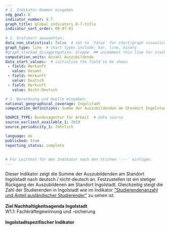 ```yaml
---
# 1. Indikator-Nummer eingeben 
sdg_goal: 8 
indicator_number: 8.7
graph_title: global_indicators.8-7-title
indicator_sort_order: 08-07-01
 
# 2. Grafikart auswaehlen: 
data_non_statistical: false  # set to 'false' for chart/graph visualization 
graph_type: line  # chart types include: bar, line, binary 
#graph_stacked_disaggregation: Gruppe  ## uncomment this line for stacked bars. eplace 'Geschlecht' with the field of aggregation. 
computation_units: Anzahl Auszubildende
data_start_values:  # initialize the field to be shown  
 - field: Herkunft 
   value: Gesamt
 - field: Herkunft 
   value: Deutsch
 - field: Herkunft
   value: Nicht-Deutsch 

# 3. Berechnung und Quelle eingeben: 
national_geographical_coverage: Ingolstadt 
computation_definitions: Summe der Auszubildenden am Standort Ingolstadt nach deutsch / nicht-deutsch

SOURCE_TYPE: Bundesagentur für Arbeit  # data source  
source_earliest_available_1: 2019
source_periodicity_1: Jährlich

language: de   
published: true 
reporting_status: complete
 
 
# Für Leittext für den Indikator nach den Stichen '---' einfügen. 
---
```

Dieser Indikator zeigt die Summe der Auszubildenden am Standort Ingolstadt nach deutsch / nicht-deutsch an. Festzustellen ist ein stetiger Rückgang der Auszubildenen am Standort Ingolstadt. Gleichzeitig steigt die Zahl
der Studierenden in Ingolstadt wie im Indikator <a href="https://sdg.nachhaltigkeitsagenda-ingolstadt.de/4-1/">"Studierendenanzahl und Anteil ausländischer Studierender"</a> zu sehen ist.<br>
<br>
<b>Ziel Nachhaltigkeitsagenda Ingolstadt</b><br>
W1.1: Fachkräftegewinnung und -sicherung <br>
<br>
<b>Ingolstadtspezifischer Indikator</b>

